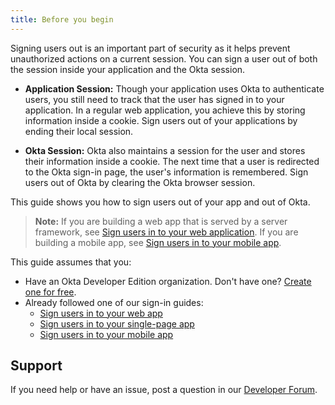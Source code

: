 ```yaml
---
title: Before you begin
---
```


Signing users out is an important part of security as it helps prevent unauthorized actions on a current session. You can sign a user out of both the session inside your application and the Okta session.

* **Application Session:** Though your application uses Okta to authenticate users, you still need to track that the user has signed in to your application. In a regular web application, you achieve this by storing information inside a cookie. Sign users out of your applications by ending their local session.

* **Okta Session:** Okta also maintains a session for the user and stores their information inside a cookie. The next time that a user is redirected to the Okta sign-in page, the user's information is remembered. Sign users out of Okta by clearing the Okta browser session.

This guide shows you how to sign users out of your app and out of Okta.

> **Note:** If you are building a web app that is served by a server framework, see [Sign users in to your web application](/docs/guides/sign-into-web-app/). If you are building a mobile app, see [Sign users in to your mobile app](/docs/guides/sign-into-mobile-app/).

This guide assumes that you:

* Have an Okta Developer Edition organization. Don't have one? [Create one for free](https://developer.okta.com/signup).
* Already followed one of our sign-in guides:
  * [Sign users in to your web app](/docs/guides/sign-into-web-app/)
  * [Sign users in to your single-page app](/docs/guides/sign-into-spa/)
  * [Sign users in to your mobile app](/docs/guides/sign-into-mobile-app/)

## Support

If you need help or have an issue, post a question in our [Developer Forum](https://devforum.okta.com).

<NextSectionLink/>
